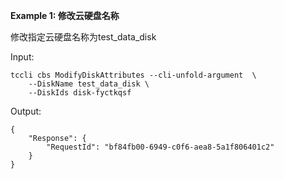 **Example 1: 修改云硬盘名称**

修改指定云硬盘名称为test_data_disk

Input: 

```
tccli cbs ModifyDiskAttributes --cli-unfold-argument  \
    --DiskName test_data_disk \
    --DiskIds disk-fyctkqsf
```

Output: 
```
{
    "Response": {
        "RequestId": "bf84fb00-6949-c0f6-aea8-5a1f806401c2"
    }
}
```

